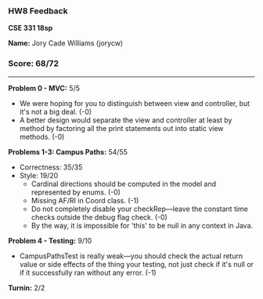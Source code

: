 ### HW8 Feedback

**CSE 331 18sp**

**Name:** Jory Cade Williams (jorycw)

### Score: 68/72
---
**Problem 0 - MVC:** 5/5

- We were hoping for you to distinguish between view and controller, but it's
  not a big deal. (-0)
- A better design would separate the view and controller at least by method by factoring all the print statements out into static view methods. (-0)

**Problems 1-3: Campus Paths:** 54/55

- Correctness: 35/35
- Style: 19/20
  - Cardinal directions should be computed in the model and represented by enums. (-0)
  - Missing AF/RI in Coord class. (-1)
  - Do not completely disable your checkRep––leave the constant time checks
    outside the debug flag check. (-0)
  - By the way, it is impossible for 'this' to be null in any context in Java.

**Problem 4 - Testing:** 9/10

- CampusPathsTest is really weak––you should check the actual return value or
  side effects of the thing your testing, not just check if it's null or if it
  successfully ran without any error. (-1)

**Turnin:** 2/2

